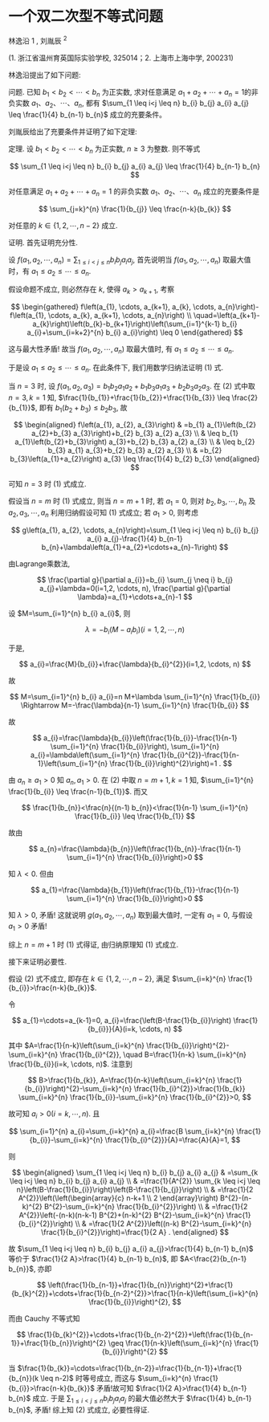 # 一个双二次型不等式问题 

林逸沿 1 , 刘胤辰 ${ }^{2}$

(1. 浙江省温州育英国际实验学校, 325014；2. 上海市上海中学, 200231)

林逸沿提出了如下问题:

问题. 已知 $b_{1}<b_{2}<\cdots<b_{n}$ 为正实数, 求对任意满足 $a_{1}+a_{2}+\cdots+a_{n}=1$的非负实数 $a_{1} 、 a_{2} 、 \cdots 、 a_{n}$, 都有 $\sum_{1 \leq i<j \leq n} b_{i} b_{j} a_{i} a_{j} \leq \frac{1}{4} b_{n-1} b_{n}$ 成立的充要条件。

刘胤辰给出了充要条件并证明了如下定理:

定理. 设 $b_{1}<b_{2}<\cdots<b_{n}$ 为正实数, $n \geq 3$ 为整数. 则不等式

$$
\sum_{1 \leq i<j \leq n} b_{i} b_{j} a_{i} a_{j} \leq \frac{1}{4} b_{n-1} b_{n}
$$

对任意满足 $a_{1}+a_{2}+\cdots+a_{n}=1$ 的非负实数 $a_{1} 、 a_{2} 、 \cdots 、 a_{n}$ 成立的充要条件是

$$
\sum_{j=k}^{n} \frac{1}{b_{j}} \leq \frac{n-k}{b_{k}}
$$

对任意的 $k \in\{1,2, \cdots, n-2\}$ 成立.

证明. 首先证明充分性.

设 $f\left(a_{1}, a_{2}, \cdots, a_{n}\right)=\sum_{1 \leq i<j \leq n} b_{i} b_{j} a_{i} a_{j}$, 首先说明当 $f\left(a_{1}, a_{2}, \cdots, a_{n}\right)$ 取最大值时，有 $a_{1} \leq a_{2} \leq \cdots \leq a_{n}$.

假设命题不成立, 则必然存在 $k$, 使得 $a_{k}>a_{k+1}$, 考察

$$
\begin{gathered}
f\left(a_{1}, \cdots, a_{k+1}, a_{k}, \cdots, a_{n}\right)-f\left(a_{1}, \cdots, a_{k}, a_{k+1}, \cdots, a_{n}\right) \\
\quad=\left(a_{k+1}-a_{k}\right)\left(b_{k}-b_{k+1}\right)\left(\sum_{i=1}^{k-1} b_{i} a_{i}+\sum_{i=k+2}^{n} b_{i} a_{i}\right) \leq 0
\end{gathered}
$$

这与最大性矛盾! 故当 $f\left(a_{1}, a_{2}, \cdots, a_{n}\right)$ 取最大值时, 有 $a_{1} \leq a_{2} \leq \cdots \leq a_{n}$.

于是设 $a_{1} \leq a_{2} \leq \cdots \leq a_{n}$. 在此条件下, 我们用数学归纳法证明 (1) 式.

当 $n=3$ 时, 设 $f\left(a_{1}, a_{2}, a_{3}\right)=b_{1} b_{2} a_{1} a_{2}+b_{1} b_{3} a_{1} a_{3}+b_{2} b_{3} a_{2} a_{3}$. 在 (2) 式中取
$n=3, k=1$ 知, $\frac{1}{b_{1}}+\frac{1}{b_{2}}+\frac{1}{b_{3}} \leq \frac{2}{b_{1}}$, 即有 $b_{1}\left(b_{2}+b_{3}\right) \leq b_{2} b_{3}$, 故

$$
\begin{aligned}
f\left(a_{1}, a_{2}, a_{3}\right) & =b_{1} a_{1}\left(b_{2} a_{2}+b_{3} a_{3}\right)+b_{2} b_{3} a_{2} a_{3} \\
& \leq b_{1} a_{1}\left(b_{2}+b_{3}\right) a_{3}+b_{2} b_{3} a_{2} a_{3} \\
& \leq b_{2} b_{3} a_{1} a_{3}+b_{2} b_{3} a_{2} a_{3} \\
& =b_{2} b_{3}\left(a_{1}+a_{2}\right) a_{3} \leq \frac{1}{4} b_{2} b_{3}
\end{aligned}
$$

可知 $n=3$ 时 (1) 式成立.

假设当 $n=m$ 时 (1) 式成立, 则当 $n=m+1$ 时, 若 $a_{1}=0$, 则对 $b_{2}, b_{3}, \cdots, b_{n}$ 及 $a_{2}, a_{3}, \cdots, a_{n}$ 利用归纳假设可知 (1) 式成立; 若 $a_{1}>0$, 则考虑

$$
g\left(a_{1}, a_{2}, \cdots, a_{n}\right)=\sum_{1 \leq i<j \leq n} b_{i} b_{j} a_{i} a_{j}-\frac{1}{4} b_{n-1} b_{n}+\lambda\left(a_{1}+a_{2}+\cdots+a_{n}-1\right)
$$

由Lagrange乘数法,

$$
\frac{\partial g}{\partial a_{i}}=b_{i} \sum_{j \neq i} b_{j} a_{j}+\lambda=0(i=1,2, \cdots, n), \frac{\partial g}{\partial \lambda}=a_{1}+\cdots+a_{n}-1
$$

设 $M=\sum_{i=1}^{n} b_{i} a_{i}$, 则

$$
\lambda=-b_{i}\left(M-a_{i} b_{i}\right)(i=1,2, \cdots, n)
$$

于是,

$$
a_{i}=\frac{M}{b_{i}}+\frac{\lambda}{b_{i}^{2}}(i=1,2, \cdots, n)
$$

故

$$
M=\sum_{i=1}^{n} b_{i} a_{i}=n M+\lambda \sum_{i=1}^{n} \frac{1}{b_{i}} \Rightarrow M=-\frac{\lambda}{n-1} \sum_{i=1}^{n} \frac{1}{b_{i}}
$$

故

$$
a_{i}=\frac{\lambda}{b_{i}}\left(\frac{1}{b_{i}}-\frac{1}{n-1} \sum_{i=1}^{n} \frac{1}{b_{i}}\right), \sum_{i=1}^{n} a_{i}=\lambda\left(\sum_{i=1}^{n} \frac{1}{b_{i}^{2}}-\frac{1}{n-1}\left(\sum_{i=1}^{n} \frac{1}{b_{i}}\right)^{2}\right)=1 .
$$

由 $a_{n} \geq a_{1}>0$ 知 $a_{n}, a_{1}>0$. 在 (2) 中取 $n=m+1, k=1$ 知, $\sum_{i=1}^{n} \frac{1}{b_{i}} \leq \frac{n-1}{b_{1}}$. 而又

$$
\frac{1}{b_{n}}<\frac{n}{(n-1) b_{n}}<\frac{1}{n-1} \sum_{i=1}^{n} \frac{1}{b_{i}} \leq \frac{1}{b_{1}}
$$

故由

$$
a_{n}=\frac{\lambda}{b_{n}}\left(\frac{1}{b_{n}}-\frac{1}{n-1} \sum_{i=1}^{n} \frac{1}{b_{i}}\right)>0
$$

知 $\lambda<0$. 但由

$$
a_{1}=\frac{\lambda}{b_{1}}\left(\frac{1}{b_{1}}-\frac{1}{n-1} \sum_{i=1}^{n} \frac{1}{b_{i}}\right)>0
$$

知 $\lambda>0$, 矛盾! 这就说明 $g\left(a_{1}, a_{2}, \cdots, a_{n}\right)$ 取到最大值时, 一定有 $a_{1}=0$, 与假设 $a_{1}>0$ 矛盾!

综上 $n=m+1$ 时 (1) 式得证, 由归纳原理知 (1) 式成立.

接下来证明必要性.

假设 (2) 式不成立, 即存在 $k \in\{1,2, \cdots, n-2\}$, 满足 $\sum_{i=k}^{n} \frac{1}{b_{i}}>\frac{n-k}{b_{k}}$.

令

$$
a_{1}=\cdots=a_{k-1}=0, a_{i}=\frac{\left(B-\frac{1}{b_{i}}\right) \frac{1}{b_{i}}}{A}(i=k, \cdots, n)
$$

其中 $A=\frac{1}{n-k}\left(\sum_{i=k}^{n} \frac{1}{b_{i}}\right)^{2}-\sum_{i=k}^{n} \frac{1}{b_{i}^{2}}, \quad B=\frac{1}{n-k} \sum_{i=k}^{n} \frac{1}{b_{i}}(i=k, \cdots, n)$. 注意到

$$
B>\frac{1}{b_{k}}, A=\frac{1}{n-k}\left(\sum_{i=k}^{n} \frac{1}{b_{i}}\right)^{2}-\sum_{i=k}^{n} \frac{1}{b_{i}^{2}}>\frac{1}{b_{k}} \sum_{i=k}^{n} \frac{1}{b_{i}}-\sum_{i=k}^{n} \frac{1}{b_{i}^{2}}>0,
$$

故可知 $a_{i}>0(i=k, \cdots, n)$. 且

$$
\sum_{i=1}^{n} a_{i}=\sum_{i=k}^{n} a_{i}=\frac{B \sum_{i=k}^{n} \frac{1}{b_{i}}-\sum_{i=k}^{n} \frac{1}{b_{i}^{2}}}{A}=\frac{A}{A}=1,
$$

则

$$
\begin{aligned}
\sum_{1 \leq i<j \leq n} b_{i} b_{j} a_{i} a_{j} & =\sum_{k \leq i<j \leq n} b_{i} b_{j} a_{i} a_{j} \\
& =\frac{1}{A^{2}} \sum_{k \leq i<j \leq n}\left(B-\frac{1}{b_{i}}\right)\left(B-\frac{1}{b_{j}}\right) \\
& =\frac{1}{2 A^{2}}\left(\left(\begin{array}{c}
n-k+1 \\
2
\end{array}\right) B^{2}-(n-k)^{2} B^{2}-\sum_{i=k}^{n} \frac{1}{b_{i}^{2}}\right) \\
& =\frac{1}{2 A^{2}}\left(-(n-k)(n-k-1) B^{2}+(n-k)^{2} B^{2}-\sum_{i=k}^{n} \frac{1}{b_{i}^{2}}\right) \\
& =\frac{1}{2 A^{2}}\left((n-k) B^{2}-\sum_{i=k}^{n} \frac{1}{b_{i}^{2}}\right)=\frac{1}{2 A} .
\end{aligned}
$$

故 $\sum_{1 \leq i<j \leq n} b_{i} b_{j} a_{i} a_{j}>\frac{1}{4} b_{n-1} b_{n}$ 等价于 $\frac{1}{2 A}>\frac{1}{4} b_{n-1} b_{n}$, 即 $A<\frac{2}{b_{n-1} b_{n}}$, 亦即

$$
\left(\frac{1}{b_{n-1}}+\frac{1}{b_{n}}\right)^{2}+\frac{1}{b_{k}^{2}}+\cdots+\frac{1}{b_{n-2}^{2}}>\frac{1}{n-k}\left(\sum_{i=k}^{n} \frac{1}{b_{i}}\right)^{2},
$$

而由 Cauchy 不等式知

$$
\frac{1}{b_{k}^{2}}+\cdots+\frac{1}{b_{n-2}^{2}}+\left(\frac{1}{b_{n-1}}+\frac{1}{b_{n}}\right)^{2} \geq \frac{1}{n-k}\left(\sum_{i=k}^{n} \frac{1}{b_{i}}\right)^{2}
$$

当 $\frac{1}{b_{k}}=\cdots=\frac{1}{b_{n-2}}=\frac{1}{b_{n-1}}+\frac{1}{b_{n}}(k \leq n-2)$ 时等号成立, 而这与 $\sum_{i=k}^{n} \frac{1}{b_{i}}>\frac{n-k}{b_{k}}$ 矛盾!故可知 $\frac{1}{2 A}>\frac{1}{4} b_{n-1} b_{n}$ 成立. 于是 $\sum_{1 \leq i<j \leq n} b_{i} b_{j} a_{i} a_{j}$ 的最大值必然大于 $\frac{1}{4} b_{n-1} b_{n}$, 矛盾!
综上知 (2) 式成立, 必要性得证.

